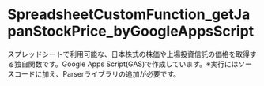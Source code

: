 # SpreadsheetCustomFunction_getJapanStockPrice_byGoogleAppsScript
スプレッドシートで利用可能な、日本株式の株価や上場投資信託の価格を取得する独自関数です。Google Apps Script(GAS)で作成しています。※実行にはソースコードに加え、Parserライブラリの追加が必要です。

